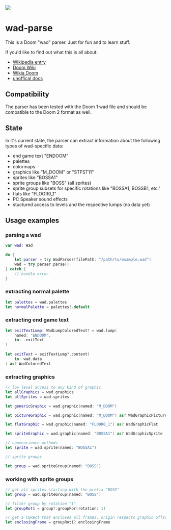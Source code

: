 ![](https://img.shields.io/badge/Swift-4.1.2-green.svg)

# wad-parse

This is a Doom "wad" parser. Just for fun and to learn stuff.

If you'd like to find out what this is all about:

* [Wikipedia entry](https://en.wikipedia.org/wiki/Doom_WAD)
* [Doom Wiki](https://doomwiki.org/wiki/WAD)
* [Wikia Doom](http://doom.wikia.com/wiki/WAD#Map_data_lumps)
* [unoffical docs](http://www.gamers.org/dhs/helpdocs/dmsp1666.html)

## Compatibility

The parser has been tested with the Doom 1 wad file and should be compatible to the Doom 2 format as well.

## State

In it's current state, the parser can extract information about the following types of wad-specific data:

* end game text "ENDOOM"
* palettes
* colormaps
* graphics like "M_DOOM" or "STFST11"
* sprites like "BOSSA1"
* sprite groups like "BOSS" (all sprites)
* sprite group subsets for specific rotations like "BOSSA1, BOSSB1, etc."
* flats like "FLOOR0_1"
* PC Speaker sound effects
* stuctured access to levels and the respective lumps (no data yet)

## Usage examples

### parsing a wad

```swift
var wad: Wad

do {
    let parser = try WadParser(filePath: "/path/to/example.wad")
    wad = try parser.parse()
} catch {
	// handle error
}
```

### extracting normal palette

```swift
let palettes = wad.palettes
let normalPalette = palettes?.default
```

### extracting end game text

```swift
let exitTextLump: WadLumpColoredText? = wad.lump(
	named: "ENDOOM", 
	in: .exitText
)
        
let exitText = exitTextLump?.content(
	in: wad.data
) as? WadColoredText
```

### extracting graphics

```swift
// low level access to any kind of graphic
let allGraphics = wad.graphics
let allSprites = wad.sprites

let genericGraphic = wad.graphic(named: "M_DOOM")

let pictureGraphic = wad.graphic(named: "M_DOOM") as? WadGraphicPicture

let flatGraphic = wad.graphic(named: "FLOOR0_1") as? WadGraphicFlat

let spriteGraphic = wad.graphic(named: "BOSSA1") as? WadGraphicSprite

// convencience methods
let sprite = wad.sprite(named: "BOSSA1")

// sprite groups

let group = wad.spriteGroup(named: "BOSS")
```

### working with sprite groups

```swift
// get all sprites starting with the prefix "BOSS"
let group = wad.spriteGroup(named: "BOSS")

// filter group by rotation "1"
let groupRot1 = group?.groupFor(rotation: 1)

// get a CGRect that encloses all frames, origin respects graphic offsets
let enclosingFrame = groupRot1?.enclosingFrame
```